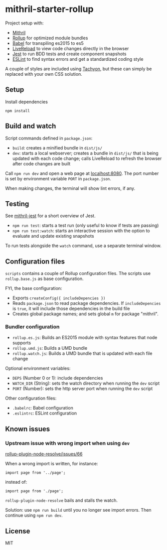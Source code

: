 # mithril-starter-rollup

Project setup with:
* [Mithril](http://mithril.js.org)
* [Rollup](http://rollupjs.org) for optimized module bundles
* [Babel](http://babeljs.io) for transpiling es2015 to es5
* [LiveReload](https://github.com/livereload/livereload-js) to view code changes directly in the browser
* [Jest](https://facebook.github.io/jest/) to run BDD tests and create component snapshots
* [ESLint](http://eslint.org) to find syntax errors and get a standardized coding style

A couple of styles are included using [Tachyon](http://tachyons.io/), but these can simply be replaced with your own CSS solution.



## Setup

Install dependencies
```
npm install
```



## Build and watch

Script commands defined in `package.json`:

* `build`: creates a minified bundle in `dist/js/`
* `dev`: starts a local webserver; creates a bundle in `dist/js/` that is being updated with each code change; calls LiveReload to refresh the browser after code changes are built

Call `npm run dev` and open a web page at [localhost:8080](http://localhost:8080/). The port number is set by environment variable `PORT` in `package.json`.

When making changes, the terminal will show lint errors, if any.



## Testing

See [mithril-jest](https://github.com/ArthurClemens/mithril-jest) for a short overview of Jest.

* `npm run test`: starts a test run (only useful to know if tests are passing)
* `npm run test:watch`: starts an interactive session with the option to evaluate and update existing snapshots

To run tests alongside the `watch` command, use a separate terminal window.



## Configuration files

`scripts` contains a couple of Rollup configuration files. The scripts use `rollup.base.js` as base configuration.

FYI, the base configuration:
* Exports `createConfig({ includeDepencies })`
* Reads `package.json` to read package dependencies. If `includeDepencies` is `true`, it will include those dependencies in the build file
* Creates global package names; and sets global `m` for package "mithril".


### Bundler configuration

* `rollup.es.js`: Builds an ES2015 module with syntax features that node supports
* `rollup.umd.js`: Builds a UMD bundle
* `rollup.watch.js`: Builds a UMD bundle that is updated with each file change

Optional environment variables:

* `DEPS` (Number 0 or 1): include dependencies
* `WATCH_DIR` (String): sets the watch directory when running the `dev` script
* `PORT` (Number): sets the http server port when running the `dev` script


Other configuration files:
* `.babelrc`: Babel configuration
* `.eslintrc`: ESLint configuration



## Known issues

### Upstream issue with wrong import when using `dev`

[rollup-plugin-node-resolve/issues/66](https://github.com/rollup/rollup-plugin-node-resolve/issues/66)

When a wrong import is written, for instance:
```
import page from '../page';
```
instead of:
```
import page from './page';
```
`rollup-plugin-node-resolve` bails and stalls the watch.

Solution: use `npm run build` until you no longer see import errors. Then continue using `npm run dev`.



## License

MIT
